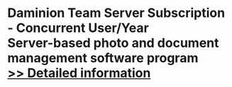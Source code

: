 # Daminion Team Server Subscription - Concurrent User/Year<br />Server-based photo and document management software program<br />[>> Detailed information](https://secure.shareit.com/shareit/product.html?productid=300697568&affiliateid=200057808)